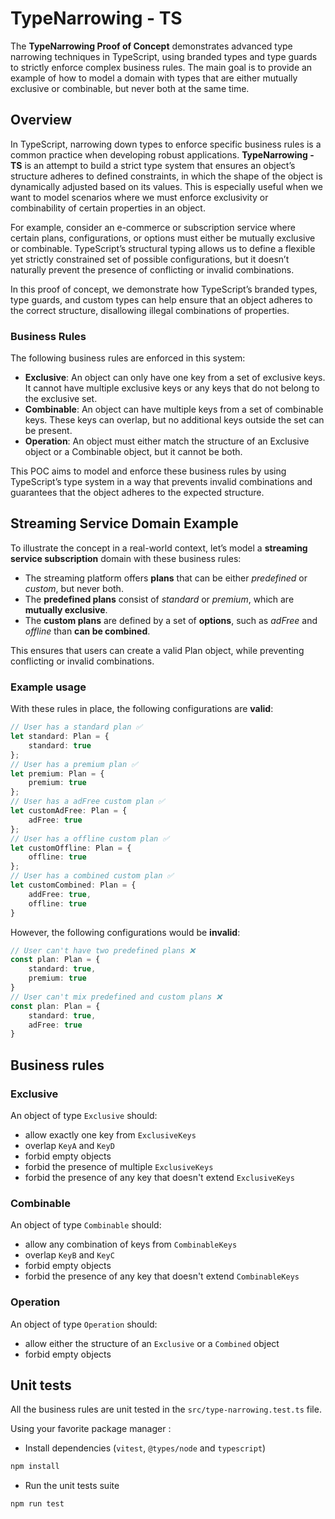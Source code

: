 # TypeNarrowing - TS

The **TypeNarrowing Proof of Concept** demonstrates advanced type narrowing techniques in TypeScript, using branded types and type guards to strictly enforce complex business rules. The main goal is to provide an example of how to model a domain with types that are either mutually exclusive or combinable, but never both at the same time.

## Overview

In TypeScript, narrowing down types to enforce specific business rules is a common practice when developing robust applications. **TypeNarrowing - TS** is an attempt to build a strict type system that ensures an object’s structure adheres to defined constraints, in which the shape of the object is dynamically adjusted based on its values. This is especially useful when we want to model scenarios where we must enforce exclusivity or combinability of certain properties in an object.

For example, consider an e-commerce or subscription service where certain plans, configurations, or options must either be mutually exclusive or combinable. TypeScript’s structural typing allows us to define a flexible yet strictly constrained set of possible configurations, but it doesn’t naturally prevent the presence of conflicting or invalid combinations.

In this proof of concept, we demonstrate how TypeScript’s branded types, type guards, and custom types can help ensure that an object adheres to the correct structure, disallowing illegal combinations of properties.

### Business Rules

The following business rules are enforced in this system:

- **Exclusive**: An object can only have one key from a set of exclusive keys. It cannot have multiple exclusive keys or any keys that do not belong to the exclusive set.
- **Combinable**: An object can have multiple keys from a set of combinable keys. These keys can overlap, but no additional keys outside the set can be present.
- **Operation**: An object must either match the structure of an Exclusive object or a Combinable object, but it cannot be both.


This POC aims to model and enforce these business rules by using TypeScript’s type system in a way that prevents invalid combinations and guarantees that the object adheres to the expected structure.

## Streaming Service Domain Example

To illustrate the concept in a real-world context, let’s model a **streaming service subscription** domain with these business rules:

- The streaming platform offers **plans** that can be either *predefined* or *custom*, but never both.
- The **predefined plans** consist of *standard* or *premium*, which are **mutually exclusive**.
- The **custom plans** are defined by a set of **options**, such as *adFree* and *offline* than **can be combined**.

This ensures that users can create a valid Plan object, while preventing conflicting or invalid combinations.

### Example usage

With these rules in place, the following configurations are **valid**:

```typescript
// User has a standard plan ✅
let standard: Plan = {
    standard: true
};
// User has a premium plan ✅
let premium: Plan = {
    premium: true
};
// User has a adFree custom plan ✅
let customAdFree: Plan = {
    adFree: true
};
// User has a offline custom plan ✅
let customOffline: Plan = {
    offline: true
};
// User has a combined custom plan ✅
let customCombined: Plan = {
    addFree: true,
    offline: true
}
```

However, the following configurations would be **invalid**:
```typescript
// User can't have two predefined plans ❌
const plan: Plan = {
    standard: true,
    premium: true
}
// User can't mix predefined and custom plans ❌
const plan: Plan = {
    standard: true,
    adFree: true
}
```

## Business rules

### Exclusive

An object of type `Exclusive` should:

- allow exactly one key from `ExclusiveKeys`
- overlap `KeyA` and `KeyD`
- forbid empty objects
- forbid the presence of multiple `ExclusiveKeys`
- forbid the presence of any key that doesn't extend `ExclusiveKeys`

### Combinable

An object of type `Combinable` should:

- allow any combination of keys from `CombinableKeys`
- overlap `KeyB` and `KeyC`
- forbid empty objects
- forbid the presence of any key that doesn't extend `CombinableKeys`

### Operation

An object of type `Operation` should:

- allow either the structure of an `Exclusive` or a `Combined` object
- forbid empty objects

## Unit tests

All the business rules are unit tested in the `src/type-narrowing.test.ts` file.

Using your favorite package manager :
- Install dependencies (`vitest`, `@types/node` and `typescript`)
```bash
npm install
```
- Run the unit tests suite
```bash
npm run test
```
